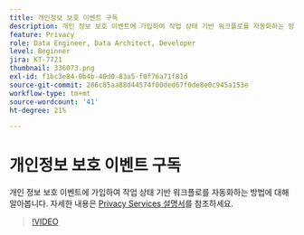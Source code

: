 ```yaml
---
title: 개인정보 보호 이벤트 구독
description: 개인 정보 보호 이벤트에 가입하여 작업 상태 기반 워크플로를 자동화하는 방법에 대해 알아봅니다.
feature: Privacy
role: Data Engineer, Data Architect, Developer
level: Beginner
jira: KT-7721
thumbnail: 336073.png
exl-id: f1bc3e84-0b4b-40d0-83a5-f0f76a71f81d
source-git-commit: 286c85aa88d44574f00ded67f0de8e0c945a153e
workflow-type: tm+mt
source-wordcount: '41'
ht-degree: 21%

---
```



# 개인정보 보호 이벤트 구독

개인 정보 보호 이벤트에 가입하여 작업 상태 기반 워크플로를 자동화하는 방법에 대해 알아봅니다. 자세한 내용은 [Privacy Services 설명서](https://experienceleague.adobe.com/docs/experience-platform/privacy/home.html?lang=ko-KR)를 참조하세요.

>[!VIDEO](https://video.tv.adobe.com/v/336073?learn=on&enablevpops)

